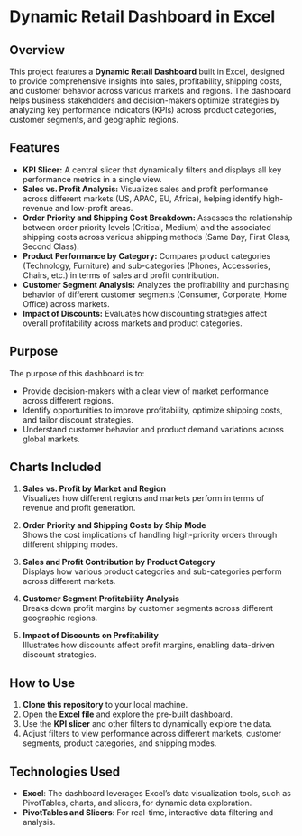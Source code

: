 # Dynamic Retail Dashboard in Excel

## Overview
This project features a **Dynamic Retail Dashboard** built in Excel, designed to provide comprehensive insights into sales, profitability, shipping costs, and customer behavior across various markets and regions. The dashboard helps business stakeholders and decision-makers optimize strategies by analyzing key performance indicators (KPIs) across product categories, customer segments, and geographic regions.

## Features
- **KPI Slicer:** A central slicer that dynamically filters and displays all key performance metrics in a single view.
- **Sales vs. Profit Analysis:** Visualizes sales and profit performance across different markets (US, APAC, EU, Africa), helping identify high-revenue and low-profit areas.
- **Order Priority and Shipping Cost Breakdown:** Assesses the relationship between order priority levels (Critical, Medium) and the associated shipping costs across various shipping methods (Same Day, First Class, Second Class).
- **Product Performance by Category:** Compares product categories (Technology, Furniture) and sub-categories (Phones, Accessories, Chairs, etc.) in terms of sales and profit contribution.
- **Customer Segment Analysis:** Analyzes the profitability and purchasing behavior of different customer segments (Consumer, Corporate, Home Office) across markets.
- **Impact of Discounts:** Evaluates how discounting strategies affect overall profitability across markets and product categories.

## Purpose
The purpose of this dashboard is to:
- Provide decision-makers with a clear view of market performance across different regions.
- Identify opportunities to improve profitability, optimize shipping costs, and tailor discount strategies.
- Understand customer behavior and product demand variations across global markets.

## Charts Included
1. **Sales vs. Profit by Market and Region**  
   Visualizes how different regions and markets perform in terms of revenue and profit generation.
   
2. **Order Priority and Shipping Costs by Ship Mode**  
   Shows the cost implications of handling high-priority orders through different shipping modes.
   
3. **Sales and Profit Contribution by Product Category**  
   Displays how various product categories and sub-categories perform across different markets.
   
4. **Customer Segment Profitability Analysis**  
   Breaks down profit margins by customer segments across different geographic regions.
   
5. **Impact of Discounts on Profitability**  
   Illustrates how discounts affect profit margins, enabling data-driven discount strategies.

## How to Use
1. **Clone this repository** to your local machine.
2. Open the **Excel file** and explore the pre-built dashboard.
3. Use the **KPI slicer** and other filters to dynamically explore the data.
4. Adjust filters to view performance across different markets, customer segments, product categories, and shipping modes.

## Technologies Used
- **Excel**: The dashboard leverages Excel’s data visualization tools, such as PivotTables, charts, and slicers, for dynamic data exploration.
- **PivotTables and Slicers**: For real-time, interactive data filtering and analysis.
